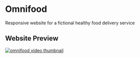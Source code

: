 # Omnifood

Responsive website for a fictional healthy food delivery service

## Website Preview

[![omnifood video thumbnail](http://i.imgur.com/7aM98vs.png)](https://youtu.be/tNN3pQM-5PA)


